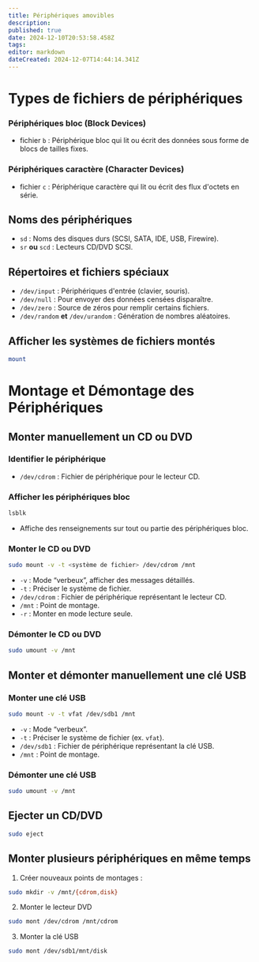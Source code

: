 ```yaml
---
title: Périphériques amovibles
description: 
published: true
date: 2024-12-10T20:53:58.458Z
tags: 
editor: markdown
dateCreated: 2024-12-07T14:44:14.341Z
---
```


# Types de fichiers de périphériques

### Périphériques bloc (Block Devices)

- fichier `b` : Périphérique bloc qui lit ou écrit des données sous forme de blocs de tailles fixes.

### Périphériques caractère (Character Devices)

- fichier `c` : Périphérique caractère qui lit ou écrit des flux d'octets en série.

## Noms des périphériques

- `sd` : Noms des disques durs (SCSI, SATA, IDE, USB, Firewire).
- `sr` **ou** `scd` : Lecteurs CD/DVD SCSI.

## Répertoires et fichiers spéciaux

- `/dev/input` : Périphériques d'entrée (clavier, souris).    
- `/dev/null` : Pour envoyer des données censées disparaître.    
- `/dev/zero` : Source de zéros pour remplir certains fichiers.    
- `/dev/random` **et** `/dev/urandom` : Génération de nombres aléatoires.

## Afficher les systèmes de fichiers montés
```bash
mount
```

# Montage et Démontage des Périphériques

## Monter manuellement un CD ou DVD

### Identifier le périphérique

+ `/dev/cdrom` : Fichier de périphérique pour le lecteur CD.

### Afficher les périphériques bloc

```bash
lsblk
```
- Affiche des renseignements sur tout ou partie des périphériques bloc.

### Monter le CD ou DVD

```bash
sudo mount -v -t <système de fichier> /dev/cdrom /mnt
```
- `-v` : Mode “verbeux”, afficher des messages détaillés.    
- `-t` : Préciser le système de fichier.    
- `/dev/cdrom` : Fichier de périphérique représentant le lecteur CD.    
- `/mnt` : Point de montage.    
- `-r` : Monter en mode lecture seule.

### Démonter le CD ou DVD

```bash
sudo umount -v /mnt
```

## Monter et démonter manuellement une clé USB

### Monter une clé USB

```BASH
sudo mount -v -t vfat /dev/sdb1 /mnt
```
- `-v` : Mode “verbeux”.    
- `-t` : Préciser le système de fichier (ex. `vfat`).    
- `/dev/sdb1` : Fichier de périphérique représentant la clé USB.    
- `/mnt` : Point de montage.

### Démonter une clé USB

```BASH
sudo umount -v /mnt
```

## Ejecter un CD/DVD

```bash
sudo eject
```

## Monter plusieurs périphériques en même temps

1. Créer nouveaux points de montages :

```bash
sudo mkdir -v /mnt/{cdrom,disk}
```

2. Monter le lecteur DVD

```bash
sudo mont /dev/cdrom /mnt/cdrom
```

3. Monter la clé USB

```bash
sudo mont /dev/sdb1/mnt/disk
```